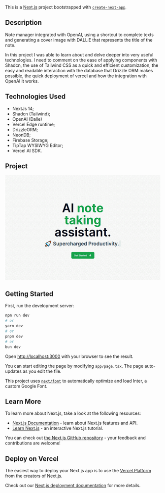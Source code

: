 This is a [Next.js](https://nextjs.org/) project bootstrapped with [`create-next-app`](https://github.com/vercel/next.js/tree/canary/packages/create-next-app).

## Description

Note manager integrated with OpenAI, using a shortcut to complete texts and generating a cover image with DALL·E that represents the title of the note.

In this project I was able to learn about and delve deeper into very useful technologies. I need to comment on the ease of applying components with Shadcn, the use of Tailwind CSS as a quick and efficient customization, the easy and readable interaction with the database that Drizzle ORM makes possible, the quick deployment of vercel and how the integration with OpenAI it works.

## Technologies Used

- NextJs 14;
- Shadcn (Tailwind);
- OpenAI (Dalle)
- Vercel Edge runtime;
- DrizzleORM;
- NeonDB;
- Firebase Storage;
- TipTap WYSIWYG Editor;
- Vercel AI SDK.

## Project

<img src="ainotes.gif">

## Getting Started

First, run the development server:

```bash
npm run dev
# or
yarn dev
# or
pnpm dev
# or
bun dev
```

Open [http://localhost:3000](http://localhost:3000) with your browser to see the result.

You can start editing the page by modifying `app/page.tsx`. The page auto-updates as you edit the file.

This project uses [`next/font`](https://nextjs.org/docs/basic-features/font-optimization) to automatically optimize and load Inter, a custom Google Font.

## Learn More

To learn more about Next.js, take a look at the following resources:

- [Next.js Documentation](https://nextjs.org/docs) - learn about Next.js features and API.
- [Learn Next.js](https://nextjs.org/learn) - an interactive Next.js tutorial.

You can check out [the Next.js GitHub repository](https://github.com/vercel/next.js/) - your feedback and contributions are welcome!

## Deploy on Vercel

The easiest way to deploy your Next.js app is to use the [Vercel Platform](https://vercel.com/new?utm_medium=default-template&filter=next.js&utm_source=create-next-app&utm_campaign=create-next-app-readme) from the creators of Next.js.

Check out our [Next.js deployment documentation](https://nextjs.org/docs/deployment) for more details.
